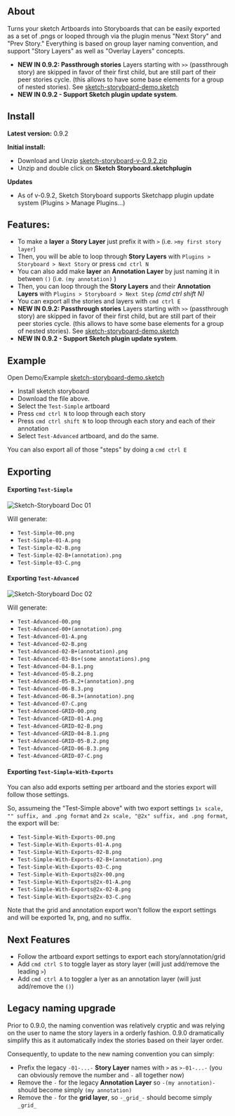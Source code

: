 
## About

Turns your sketch Artboards into Storyboards that can be easily exported as a set of .pngs or looped through via the plugin menus "Next Story" and "Prev Story." Everything is based on group layer naming convention, and support "Story Layers" as well as "Overlay Layers" concepts.

- **NEW IN 0.9.2: Passthrough stories** Layers starting with `>>` (passthrough story) are skipped in favor of their first child, but are still part of their peer stories cycle. (this allows to have some base elements for a group of nested stories). See [sketch-storyboard-demo.sketch](http://files.britesnow.com/sketch-storyboard/sketch-storyboard-demo.sketch)
- **NEW IN 0.9.2 - Support Sketch plugin update system**.

## Install

**Latest version:** 0.9.2

**Initial install:**

- Download and Unzip [sketch-storyboard-v-0.9.2.zip](https://github.com/BriteSnow/sketch-storyboard/archive/v-0.9.2.zip)
- Unzip and double click on  **Sketch Storyboard.sketchplugin** 

**Updates**

- As of v-0.9.2, Sketch Storyboard supports Sketchapp plugin update system (Plugins > Manage Plugins...)

## Features: 

- To make a **layer** a **Story Layer** just prefix it with `>` (i.e. `>my first story layer`)
- Then, you will be able to loop through **Story Layers** with `Plugins > Storyboard > Next Story` or press `cmd ctrl N`
- You can also add make **layer** an **Annotation Layer** by just naming it in between `()` (i.e. `(my annotation)` )
- Then, you can loop through the **Story Layers** and their **Annotation Layers** with `Plugins > Storyboard > Next Step` *(cmd ctrl shift N)*
- You can export all the stories and layers with `cmd ctrl E`
- **NEW IN 0.9.2: Passthrough stories** Layers starting with `>>` (passthrough story) are skipped in favor of their first child, but are still part of their peer stories cycle. (this allows to have some base elements for a group of nested stories). See [sketch-storyboard-demo.sketch](http://files.britesnow.com/sketch-storyboard/sketch-storyboard-demo.sketch)
- **NEW IN 0.9.2 - Support Sketch plugin update system**.


## Example

Open Demo/Example [sketch-storyboard-demo.sketch](http://files.britesnow.com/sketch-storyboard/sketch-storyboard-demo.sketch)

- Install sketch storyboard
- Download the file above. 
- Select the `Test-Simple` artboard
- Press `cmd ctrl N` to loop through each story
- Press `cmd ctrl shift N` to loop through each story and each of their annotation
- Select `Test-Advanced` artboard, and do the same. 


You can also export all of those "steps" by doing a `cmd ctrl E`

## Exporting 

#### Exporting `Test-Simple`

![Sketch-Storyboard Doc 01](http://files.britesnow.com/sketch-storyboard/sketch-storyboard-doc-01.png)

Will generate: 
- `Test-Simple-00.png`
- `Test-Simple-01-A.png`
- `Test-Simple-02-B.png`
- `Test-Simple-02-B+(annotation).png`
- `Test-Simple-03-C.png`

#### Exporting `Test-Advanced`

![Sketch-Storyboard Doc 02](http://files.britesnow.com/sketch-storyboard/sketch-storyboard-doc-02.png)

Will generate:
- `Test-Advanced-00.png`
- `Test-Advanced-00+(annotation).png`
- `Test-Advanced-01-A.png`
- `Test-Advanced-02-B.png`
- `Test-Advanced-02-B+(annotation).png`
- `Test-Advanced-03-Bs+(some annotations).png`
- `Test-Advanced-04-B.1.png`
- `Test-Advanced-05-B.2.png`
- `Test-Advanced-05-B.2+(annotation).png`
- `Test-Advanced-06-B.3.png`
- `Test-Advanced-06-B.3+(annotation).png`
- `Test-Advanced-07-C.png`
- `Test-Advanced-GRID-00.png`
- `Test-Advanced-GRID-01-A.png`
- `Test-Advanced-GRID-02-B.png`
- `Test-Advanced-GRID-04-B.1.png`
- `Test-Advanced-GRID-05-B.2.png`
- `Test-Advanced-GRID-06-B.3.png`
- `Test-Advanced-GRID-07-C.png`


#### Exporting `Test-Simple-With-Exports`
You can also add exports setting per artboard and the stories export will follow those settings. 

So, assumeing the "Test-Simple above" with two export settings `1x scale, "" suffix, and .png format` and `2x scale, "@2x" suffix, and .png format`, the export will be:

- `Test-Simple-With-Exports-00.png`
- `Test-Simple-With-Exports-01-A.png`
- `Test-Simple-With-Exports-02-B.png`
- `Test-Simple-With-Exports-02-B+(annotation).png`
- `Test-Simple-With-Exports-03-C.png`
- `Test-Simple-With-Exports@2x-00.png`
- `Test-Simple-With-Exports@2x-01-A.png`
- `Test-Simple-With-Exports@2x-02-B.png`
- `Test-Simple-With-Exports@2x-03-C.png`

Note that the grid and annotation export won't follow the export settings and will be exported 1x, png, and no suffix. 



## Next Features

- Follow the artboard export settings to export each story/annotation/grid
- Add `cmd ctrl S` to toggle layer as story layer (will just add/remove the leading `>`)
- Add `cmd ctrl A` to toggler a lyer as an annotation layer (will just add/remove the `()`)

## Legacy naming upgrade

Prior to 0.9.0, the naming convention was relatively cryptic and was relying on the user to name the story layers in a orderly fashion. 0.9.0 dramatically simplify this as it automatically index the stories based on their layer order.

Consequently, to update to the new naming convention you can simply: 
- Prefix the legacy `-01-...-` **Story Layer** names with `>` as `>-01-...-` (you can obviously remove the number and `-` all together now)
- Remove the `-` for the legacy **Annotation Layer** so `-(my annotation)-` should become simply `(my annotation)`
- Remove the `-` for the **grid layer**, so `-_grid_-` should become simply `_grid_`



